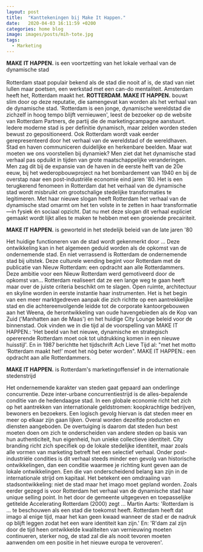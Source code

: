 ```yaml
---
layout: post
title:  "Kanttekeningen bij Make It Happen."
date:   2020-04-03 16:11:59 +0200
categories: home blog
image: images/posts/mih-tote.jpg
tags: 
  - Marketing
---
```

**MAKE IT HAPPEN.** is een voortzetting van het lokale verhaal van de dynamische stad
<br><br>
Rotterdam staat populair bekend als de stad die nooit af is, de stad van niet lullen maar poetsen, een werkstad met een can-do mentaliteit. Amsterdam heeft het, Rotterdam maakt het. **ROTTERDAM. MAKE IT HAPPEN.** bouwt slim door op deze reputatie, die samengevat kan worden als het verhaal van de dynamische stad. 'Rotterdam is een jonge, dynamische wereldstad die zichzelf in hoog tempo blijft vernieuwen', leest de bezoeker op de website van Rotterdam Partners, de partij die de marketingcampagne aanstuurt. Iedere moderne stad is per definitie dynamisch, maar zelden worden steden bewust zo gepositioneerd. Ook Rotterdam wordt vaak eerder gerepresenteerd door het verhaal van de wereldstad of de wereldhaven. Stad en haven communiceren duidelijke en herkenbare beelden. Maar wat moeten we ons voorstellen bij dynamiek? Men ziet dat het dynamische stad verhaal pas opduikt in tijden van grote maatschappelijke veranderingen. Men zag dit bij de expansie van de haven in de eerste helft van de 20e eeuw, bij het wederopbouwproject na het bombardement van 1940 en bij de overstap naar een post-industriële economie eind jaren '80. Het is een terugkerend fenomeen in Rotterdam dat het verhaal van de dynamische stad wordt misbruikt om grootschalige stedelijke transformaties te legitimeren. Met haar nieuwe slogan heeft Rotterdam het verhaal van de dynamische stad omarmt om het ten volste in te zetten in haar transformatie—in fysiek én sociaal opzicht. Dat nu met deze slogan dit verhaal expliciet gemaakt wordt lijkt alles te maken te hebben met een groeiende precairiteit.

**MAKE IT HAPPEN.** is geworteld in het stedelijk beleid van de late jaren '80

Het huidige functioneren van de stad wordt gekenmerkt door ... Deze ontwikkeling kan in het algemeen geduid worden als de opkomst van de ondernemende stad. En niet verrassend is Rotterdam de ondernemende stad bij uitstek. Deze culturele wending begint voor Rotterdam met de publicatie van Nieuw Rotterdam: een opdracht aan alle Rotterdammers. Deze ambitie voor een Nieuw Rotterdam werd gemotiveerd door de opkomst van... Rotterdam realiseert dat ze een lange weg te gaan heeft maar over de juiste criteria beschikt om te slagen. Open ruimte, architectuur en skyline worden in eerste instantie haar instrumenten. Het is het begin van een meer marktgedreven aanpak die zich richtte op een aantrekkelijke stad en die achtereenvolgende leidde tot de corporate kantoorgebouwen aan het Weena, de herontwikkeling van oude havengebieden als de Kop van Zuid ('Manhatten aan de Maas') en het huidige City Lounge beleid voor de binnenstad. Ook vinden we in die tijd al de voorspelling van MAKE IT HAPPEN.: 'Het beeld van het nieuwe, dynamische en strategisch opererende Rotterdam moet ook tot uitdrukking komen in een nieuwe huisstijl'. En in 1987 berichtte het tijdschrift Ach Lieve Tijd al: "met het motto ‘Rotterdam maakt het!’ moet het nòg beter worden". MAKE IT HAPPEN.: een opdracht aan alle Rotterdammers.

**MAKE IT HAPPEN.** is Rotterdam's marketingoffensief in de internationale stedenstrijd

Het ondernemende karakter van steden gaat gepaard aan onderlinge concurrentie. Deze inter-urbane concurrentiestrijd is de alles-bepalende conditie van de hedendaagse stad. In een globale economie richt het zich op het aantrekken van internationale geldstromen: koopkrachtige bedrijven, bewoners en bezoekers. Een logisch gevolg hiervan is dat steden meer en meer op elkaar zijn gaan lijken. Overal worden dezelfde producten en diensten aangeboden. De overtuiging is daarom dat steden hun best moeten doen om zich te onderscheiden van andere steden op basis van hun authenticiteit, hun eigenheid, hun unieke collectieve identiteit. City branding richt zich specifiek op de lokale stedelijke identiteit, maar zoals alle vormen van marketing betreft het een selectief verhaal. Onder post-industriële condities is dit verhaal steeds minder een gevolg van historische ontwikkelingen, dan een conditie waarmee je richting kunt geven aan de lokale ontwikkelingen. Een die van onderscheidend belang kan zijn in de internationale strijd om kapitaal. Het betekent een omdraaiing van stadsontwikkeling: niet de stad maar het imago moet gepland worden. Zoals eerder gezegd is voor Rotterdam het verhaal van de dynamische stad haar unique selling point. In het door de gemeente uitgegeven en toepasselijke getitelde Accelerating Rotterdam (2000) zegt ... Martin Aarts: 'Rotterdam is ... te beschouwen als een stad die toekomst heeft. Rotterdam heeft dat imago al enige tijd, maar het kan geen kwaad wanneer de stad er de nadruk op blijft leggen zodat het een ware identiteit kan zijn.' En: 'R'dam zal zijn door de tijd heen ontwikkelde kwaliteiten van vernieuwing moeten continueren, sterker nog, de stad zal die als nooit tevoren moeten aanwenden om een positie in het nieuwe europa te veroveren'.


[jekyll-docs]: https://jekyllrb.com/docs/home
[jekyll-gh]:   https://github.com/jekyll/jekyll
[jekyll-talk]: https://talk.jekyllrb.com/
